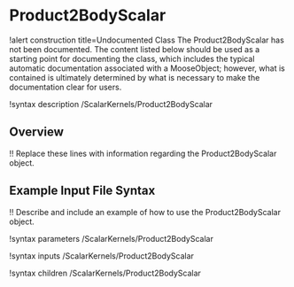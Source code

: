 # Product2BodyScalar

!alert construction title=Undocumented Class
The Product2BodyScalar has not been documented. The content listed below should be used as a starting point for
documenting the class, which includes the typical automatic documentation associated with a
MooseObject; however, what is contained is ultimately determined by what is necessary to make the
documentation clear for users.

!syntax description /ScalarKernels/Product2BodyScalar

## Overview

!! Replace these lines with information regarding the Product2BodyScalar object.

## Example Input File Syntax

!! Describe and include an example of how to use the Product2BodyScalar object.

!syntax parameters /ScalarKernels/Product2BodyScalar

!syntax inputs /ScalarKernels/Product2BodyScalar

!syntax children /ScalarKernels/Product2BodyScalar

